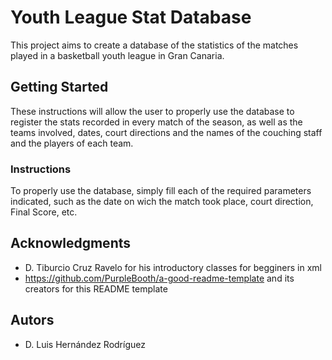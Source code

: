 # Youth League Stat Database

This project aims to create a database of the statistics of the matches played in a basketball youth league in Gran Canaria.

## Getting Started

These instructions will allow the user to properly use the database to register the stats recorded in every match of the season, as well as the teams involved, dates, court directions and the names of the couching staff and the players of each team.

### Instructions

To properly use the database, simply fill each of the required parameters indicated, such as the date on wich the match took place, court direction, Final Score, etc.

## Acknowledgments

  - D. Tiburcio Cruz Ravelo for his introductory classes for begginers in xml
  - https://github.com/PurpleBooth/a-good-readme-template and its creators for this README template 

  ## Autors
  - D. Luis Hernández Rodríguez
